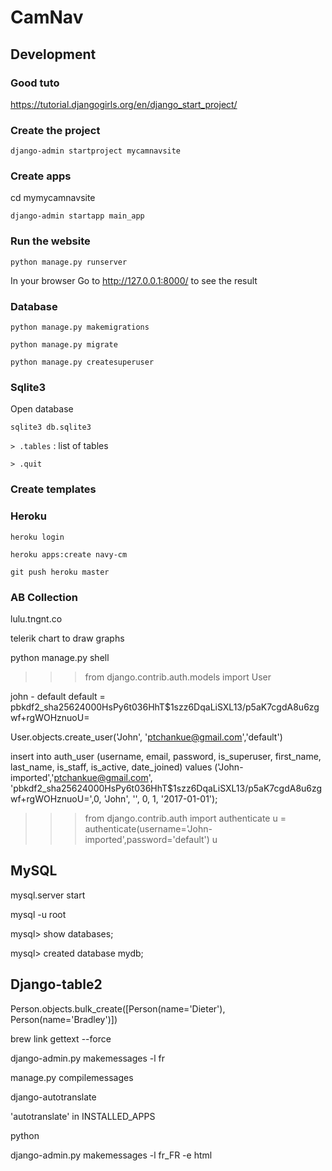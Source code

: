 # CamNav


## Development

### Good tuto
https://tutorial.djangogirls.org/en/django_start_project/

### Create the project

```django-admin startproject mycamnavsite```


### Create apps

cd mymycamnavsite

```django-admin startapp main_app```

### Run the website

```python manage.py runserver```


In your browser Go to http://127.0.0.1:8000/ to see the result

### Database

```python manage.py makemigrations```

```python manage.py migrate```

```python manage.py createsuperuser```

### Sqlite3

Open database

```sqlite3 db.sqlite3```

```> .tables``` : list of tables

```> .quit```


### Create templates


### Heroku

```
heroku login

heroku apps:create navy-cm

git push heroku master
```



### AB Collection
lulu.tngnt.co


telerik chart
to draw graphs

python manage.py shell

>>> from django.contrib.auth.models import User


john - default
default = pbkdf2_sha256$24000$HsPy6t036HhT$1szz6DqaLiSXL13/p5aK7cgdA8u6zgwf+rgWOHznuoU=

User.objects.create_user('John', 'ptchankue@gmail.com','default')


insert into auth_user (username, email, password, is_superuser, first_name, last_name, is_staff,
is_active, date_joined)
values ('John-imported','ptchankue@gmail.com',
'pbkdf2_sha256$24000$HsPy6t036HhT$1szz6DqaLiSXL13/p5aK7cgdA8u6zgwf+rgWOHznuoU=',0, 'John', '', 0,
1, '2017-01-01');

>>> from django.contrib.auth import authenticate
>>> u = authenticate(username='John-imported',password='default')
>>> u

## MySQL

mysql.server start



mysql -u root

mysql> show databases;

mysql> created database mydb;



## Django-table2

Person.objects.bulk_create([Person(name='Dieter'), Person(name='Bradley')])


brew link gettext --force


django-admin.py makemessages -l fr

manage.py compilemessages


django-autotranslate

'autotranslate' in INSTALLED_APPS

python

django-admin.py makemessages -l fr_FR -e html